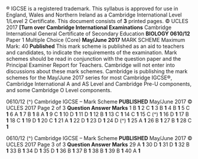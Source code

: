 ® IGCSE is a registered trademark. This syllabus is approved for use in England, Wales and Northern Ireland as a Cambridge International Level 1/Level 2 Certificate. This document consists of **3** printed pages. © UCLES 2017 **[Turn over Cambridge International Examinations** Cambridge International General Certificate of Secondary Education **BIOLOGY 0610/12** Paper 1 Multiple Choice (Core) **May/June 2017** MARK SCHEME Maximum Mark: 40 **Published** This mark scheme is published as an aid to teachers and candidates, to indicate the requirements of the examination. Mark schemes should be read in conjunction with the question paper and the Principal Examiner Report for Teachers. Cambridge will not enter into discussions about these mark schemes. Cambridge is publishing the mark schemes for the May/June 2017 series for most Cambridge IGCSE®, Cambridge International A and AS Level and Cambridge Pre-U components, and some Cambridge O Level components. 


0610/12 (^) Cambridge IGCSE – Mark Scheme **PUBLISHED** May/June 2017 © UCLES 2017 Page 2 of 3 **Question Answer Marks** 1 B **1** 2 C **1** 3 B **1** 4 B **1** 5 C **1** 6 A **1** 7 B **1** 8 A **1** 9 C **1** 10 D **1** 11 D **1** 12 B **1** 13 C **1** 14 C **1** 15 C (^) **1** 16 D **1** 17 B **1** 18 C **1** 19 D **1** 20 C **1** 21 A **1** 22 D **1** 23 D **1** 24 D (^) **1** 25 A **1** 26 B **1** 27 B **1** 28 C **1** 


0610/12 (^) Cambridge IGCSE – Mark Scheme **PUBLISHED** May/June 2017 © UCLES 2017 Page 3 of 3 **Question Answer Marks** 29 A **1** 30 D **1** 31 D **1** 32 B **1** 33 B **1** 34 D **1** 35 D **1** 36 B **1** 37 B **1** 38 B **1** 39 B **1** 40 A **1** 


